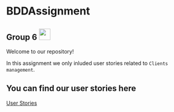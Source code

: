 # BDDAssignment 
## Group 6 <img src="https://raw.githubusercontent.com/MartinHeinz/MartinHeinz/master/wave.gif" width="30px">

Welcome to our repository! 

In this assignment we only inluded user stories related to `Clients management`.

## You can find our user stories here

[User Stories](https://github.com/AgileObjectOrientedProgramming/AgileAssignment/projects/1)
